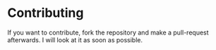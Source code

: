# Contributing
If you want to contribute, fork the repository and make a pull-request afterwards. 
I will look at it as soon as possible.

